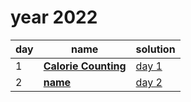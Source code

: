 # year 2022

| day | name | solution |
| --- | --- | --- |
|  1 | **[Calorie Counting](https://adventofcode.com/2022/day/1)** | [day  1](/aoc/src/bin/aoc2022/aoc2022_01.rs) |
|  2 | **[name](https://adventofcode.com/2022/day/02)** | [day  2](/aoc/src/bin/aoc2022/aoc2022_02.rs) |
